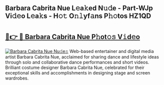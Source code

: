 ## Barbara Cabrita Nue L𝚎a𝚔ed N𝚞𝚍e - Part-WJp Vi𝚍𝚎o L𝚎a𝚔s - H𝚘𝚝 O𝚗𝚕yf𝚊ns P𝚑𝚘tos HZ1QD

# <h2><a href="http://kf9a4x.oniu.top/?m=Barbara+Cabrita+Nue">🔗👉 🔴 Barbara Cabrita Nue P𝚑ot𝚘𝚜 V𝚒d𝚎o</a></h2>

[![Barbara Cabrita Nue Nu𝚍e𝚜](https://i.imgur.com/0qMVB7G.gif)](http://kf9a4x.oniu.top/?m=Barbara+Cabrita+Nue)
Web-based entertainer and digital media artist Barbara Cabrita Nue, acclaimed for sharing dance and lifestyle ideas through solo and collaborative dance performances and short videos. Brilliant costume designer Barbara Cabrita Nue, celebrated for their exceptional skills and accomplishments in designing stage and screen wardrobes.  
